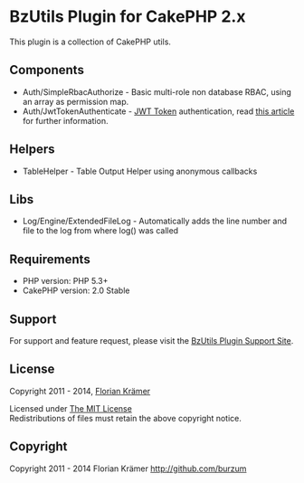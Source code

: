 # BzUtils Plugin for CakePHP 2.x #

This plugin is a collection of CakePHP utils.

## Components ##

* Auth/SimpleRbacAuthorize - Basic multi-role non database RBAC, using an array as permission map.
* Auth/JwtTokenAuthenticate - [JWT Token](http://tools.ietf.org/html/draft-ietf-oauth-json-web-token-25) authentication, read [this article](http://florian-kraemer.net/2014/07/cakephp-and-token-based-auth-with-angular-js/) for further information.

## Helpers

* TableHelper - Table Output Helper using anonymous callbacks

## Libs

* Log/Engine/ExtendedFileLog - Automatically adds the line number and file to the log from where log() was called

## Requirements ##

* PHP version: PHP 5.3+
* CakePHP version: 2.0 Stable

## Support ##

For support and feature request, please visit the [BzUtils Plugin Support Site](https://github.com/burzum/BzUtils/issues).

## License ##

Copyright 2011 - 2014, [Florian Krämer](http://github.com/burzum)

Licensed under [The MIT License](http://www.opensource.org/licenses/mit-license.php)<br/>
Redistributions of files must retain the above copyright notice.

## Copyright ###

Copyright 2011 - 2014
Florian Krämer
http://github.com/burzum
